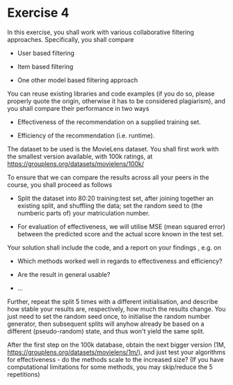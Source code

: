 # Exercise 4

In this exercise, you shall work with various collaborative filtering approaches. Specifically, you shall compare

- User based filtering

- Item based filtering

- One other model based filtering approach

You can reuse existing libraries and code examples (if you do so, please properly quote the origin, otherwise it has to be considered plagiarism), and you shall compare their performance in two ways

- Effectiveness of the recommendation on a supplied training set.

- Efficiency of the recommendation (i.e. runtime).



The dataset to be used is the MovieLens dataset. You shall first work with the smallest version available, with 100k ratings, at https://grouplens.org/datasets/movielens/100k/

To ensure that we can compare the results across all your peers in the course, you shall proceed as follows

- Split the dataset into 80:20 training:test set, after joining together an existing split, and shuffling the data; set the random seed to (the numberic parts of) your matriculation number. 

- For evaluation of effectiveness, we will utilise MSE (mean squared error) between the predicted score and the actual score known in the test set.



Your solution shall include the code, and a report on your findings , e.g. on

- Which methods worked well in regards to effectiveness and efficiency? 

- Are the result in general usable? 

- ...

Further, repeat the split 5 times with a different initialisation, and describe how stable your results are, respectively, how much the results change. You just need to set the random seed once, to initialise the random number generator, then subsequent splits will anyhow already be based on a different (pseudo-random) state, and thus won't yield the same split.



After the first step on the 100k database, obtain the next bigger version (1M, https://grouplens.org/datasets/movielens/1m/), and just test your algorithms for effectiveness - do the methods scale to the increased size? (If you have computational limitations for some methods, you may skip/reduce the 5 repetitions)
